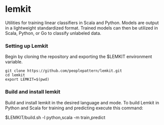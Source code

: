 lemkit
======

Utilities for training linear classifiers in Scala and Python. Models are output in a lightweight standardized format. Trained models can then be utilized in Scala, Python, or Go to classify unlabeled data.

### Setting up Lemkit

Begin by cloning the repository and exporting the $LEMKIT environment variable.

    git clone https://github.com/peoplepattern/lemkit.git
    cd lemkit
    export LEMKIT=$(pwd)

### Build and install lemkit 

Build and install lemkit in the desired language and mode. To build Lemkit in Python and Scala for training and predicting execute this command:

   $LEMKIT/build.sh -l python,scala -m train,predict
